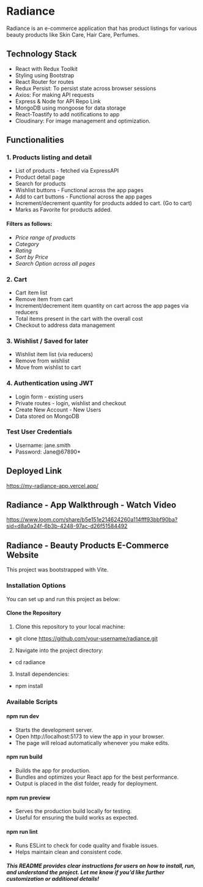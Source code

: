 # Radiance

Radiance is an e-commerce application that has product listings for various beauty products like Skin Care, Hair Care, Perfumes.

## Technology Stack

* React with Redux Toolkit
* Styling using Bootstrap
* React Router for routes
* Redux Persist: To persist state across browser sessions
* Axios: For making API requests
* Express & Node for API Repo Link
* MongoDB using mongoose for data storage
* React-Toastify to add notifications to app
* Cloudinary: For image management and optimization.


## Functionalities

### 1. Products listing and detail
* List of products - fetched via ExpressAPI
* Product detail page
* Search for products
* Wishlist buttons - Functional across the app pages
* Add to cart buttons - Functional across the app pages
* Increment/decrement quantity for products added to cart. (Go to cart)
* Marks as Favorite for products added.


#### Filters as follows:
- _Price range of products_
- _Category_
- _Rating_
- _Sort by Price_
- _Search Option across all pages_


### 2. Cart
* Cart item list
* Remove item from cart
* Increment/decrement item quantity on cart across the app pages via reducers
* Total items present in the cart with the overall cost
* Checkout to address data management


### 3. Wishlist / Saved for later
* Wishlist item list (via reducers)
* Remove from wishlist
* Move from wishlist to cart


### 4. Authentication using JWT

* Login form - existing users
* Private routes - login, wishlist and checkout
* Create New Account - New Users
* Data stored on MongoDB


### Test User Credentials

- Username: jane.smith
- Password: Jane@67890*



## Deployed Link

https://my-radiance-app.vercel.app/


## Radiance - App Walkthrough - Watch Video

https://www.loom.com/share/b5e151e214624260a114fff93bbf90ba?sid=d8a0a24f-6b3b-4248-97ac-d26f51584492



## Radiance - Beauty Products E-Commerce Website

This project was bootstrapped with Vite.


### Installation Options

You can set up and run this project as below:

#### Clone the Repository

1) Clone this repository to your local machine:

- git clone https://github.com/your-username/radiance.git


2) Navigate into the project directory:

- cd radiance


3) Install dependencies:

- npm install


### Available Scripts

#### npm run dev

- Starts the development server.
- Open http://localhost:5173 to view the app in your browser.
- The page will reload automatically whenever you make edits.

#### npm run build
- Builds the app for production.
- Bundles and optimizes your React app for the best performance.
- Output is placed in the dist folder, ready for deployment.

#### npm run preview
- Serves the production build locally for testing.
- Useful for ensuring the build works as expected.

#### npm run lint
- Runs ESLint to check for code quality and fixable issues.
- Helps maintain clean and consistent code.



##### This README provides clear instructions for users on how to install, run, and understand the project. Let me know if you’d like further customization or additional details!